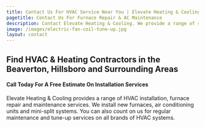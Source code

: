 ```yaml
---
title: Contact Us For HVAC Service Near You | Elevate Heating & Cooling, Inc
pagetitle: Contact Us For Furnace Repair & AC Maintenance
description: Contact Elevate Heating & Cooling. We provide a range of services from gas furnace repair and maintenance to installs.
image: /images/electric-fan-coil-tune-up.jpg
layout: contact
---
```


## Find HVAC & Heating Contractors in the Beaverton, Hillsboro and Surrounding Areas
#### Call Today For A Free Estimate On Installation Services

Elevate Heating & Cooling provides a range of HVAC installation, furnace repair and maintenance services. We install new furnaces, air conditioning units and mini-split systems. You can also count on us for regular maintenance and tune-up services on all brands of HVAC systems.